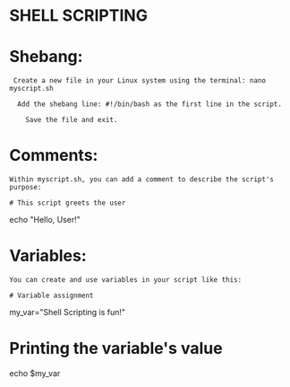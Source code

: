 # SHELL SCRIPTING 

# Shebang:

     Create a new file in your Linux system using the terminal: nano myscript.sh
  
      Add the shebang line: #!/bin/bash as the first line in the script.
    
        Save the file and exit.

# Comments:

    Within myscript.sh, you can add a comment to describe the script's purpose:

    # This script greets the user
echo "Hello, User!"

# Variables:

    You can create and use variables in your script like this:

    # Variable assignment
my_var="Shell Scripting is fun!"

   # Printing the variable's value
  echo $my_var




